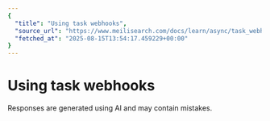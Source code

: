 ```yaml
---
{
  "title": "Using task webhooks",
  "source_url": "https://www.meilisearch.com/docs/learn/async/task_webhook",
  "fetched_at": "2025-08-15T13:54:17.459229+00:00"
}
---
```


# Using task webhooks

Responses are generated using AI and may contain mistakes.
